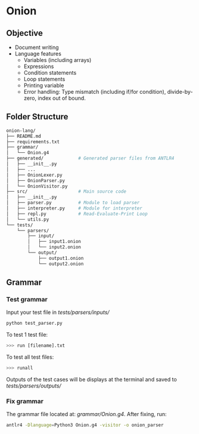 # Onion
## Objective
- Document writing
- Language features
    - Variables (including arrays)
    - Expressions
    - Condition statements
    - Loop statements
    - Printing variable
    - Error handling: Type mismatch (including if/for condition), divide-by-zero, index out of bound.
## Folder Structure
```bash
onion-lang/
├── README.md       
├── requirements.txt          
├── grammar/          
│   └── Onion.g4 
├── generated/             # Generated parser files from ANTLR4
│   ├── __init__.py
│   ├── ...
│   ├── OnionLexer.py
│   ├── OnionParser.py
│   └── OnionVisitor.py
├── src/                   # Main source code
│   ├── __init__.py
│   ├── parser.py          # Module to load parser
│   ├── interpreter.py     # Module for interpreter
│   ├── repl.py            # Read-Evaluate-Print Loop
│   └── utils.py
└── tests/
    └── parsers/    
        ├── input/
        │   ├── input1.onion  
        │   └── input2.onion
        └── output/
            ├── output1.onion
            └── output2.onion
```
## Grammar
### Test grammar
Input your test file in *tests/parsers/inputs/*
```bash
python test_parser.py
```
To test 1 test file:
```bash
>>> run [filename].txt
```
To test all test files:
```bash
>>> runall
```
Outputs of the test cases will be displays at the terminal and saved to *tests/parsers/outputs/* 
### Fix grammar
The grammar file located at: *grammar/Onion.g4*. After fixing, run:
```bash
antlr4 -Dlanguage=Python3 Onion.g4 -visitor -o onion_parser
```